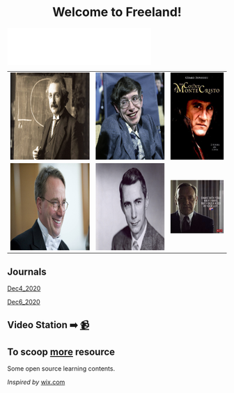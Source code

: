 

<h1 align = "center">Welcome to Freeland!</h1>
<iframe frameborder="no" border="0" marginwidth="0" marginheight="0" width=330 height=86 src="//music.163.com/outchain/player?type=2&id=28762977&auto=1&height=66" align="center"></iframe>

<table><tr>  <td><img src="./figure/albert_einstein.jpg" border=0 height="200" width="300"></td><td><img src="./figure/stephen_hawking.jpg" border=0 height="200" width="200"></td> <td><img src="./figure/le_comte_de_monte_cristo.jpg" border=0 height="200" width="150"></td></tr>
    <tr>
        <td><img src="./figure/Linus_Torvalds2.jpg" border=0 height="200" width="300"></td><td><img src="./figure/claude_shannon.jpg" border=0 height="200" width="260"></td><td><img src="./figure/frank_underwood.jpg" border=0 "height="200" width="200"></td>
    </tr>
</table>


## Journals

[Dec4_2020](./Journals/Dec4_2020.md)

[Dec6_2020](./Journals/Dec6_2020.md)

## Video Station :arrow_right: [:video_camera:](./Video/video1.md)

## To scoop [more](https://github.com/dorm308/Share) resource

Some open source learning contents.



_Inspired by_ [wix.com](https://djmax96945147.wixsite.com/franktudor)













